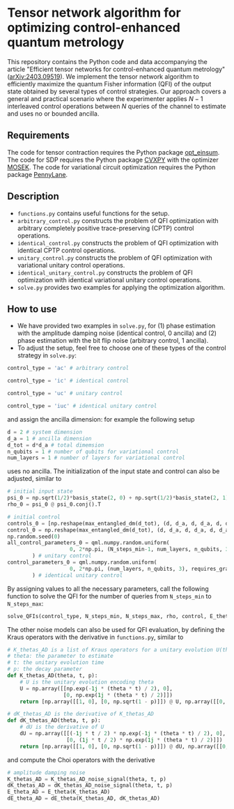 # Tensor network algorithm for optimizing control-enhanced quantum metrology
This repository contains the Python code and data accompanying the article "Efficient tensor networks for control-enhanced quantum metrology"([arXiv:2403.09519](https://arxiv.org/abs/2403.09519)). We implement the tensor network algorithm to efficiently maximize the quantum Fisher information (QFI) of the output state obtained by several types of control strategies. Our approach covers a general and practical scenario where the experimenter applies $N−1$ interleaved control operations between $N$ queries of the channel to estimate and uses no or bounded ancilla. 
## Requirements
The code for tensor contraction requires the Python package [opt_einsum](https://optimized-einsum.readthedocs.io/en/stable/). The code for SDP requires the Python package [CVXPY](https://www.cvxpy.org) with the optimizer [MOSEK](https://www.mosek.com). The code for variational circuit optimization requires the Python package [PennyLane](https://pennylane.ai/).
## Description
* `functions.py` contains useful functions for the setup.
* `arbitrary_control.py` constructs the problem of QFI optimization with arbitrary completely positive trace-preserving (CPTP) control operations.
* `identical_control.py` constructs the problem of QFI optimization with identical CPTP control operations.
* `unitary_control.py` constructs the problem of QFI optimization with variational unitary control operations.
* `identical_unitary_control.py` constructs the problem of QFI optimization with identical variational unitary control operations.
* `solve.py` provides two examples for applying the optimization algorithm.
## How to use
* We have provided two examples in `solve.py`, for (1) phase estimation with the amplitude damping noise (identical control, 0 ancilla) and (2) phase estimation with the bit flip noise (arbitrary control, 1 ancilla).
* To adjust the setup, feel free to choose one of these types of the control strategy in `solve.py`:
```python
control_type = 'ac' # arbitrary control
```
```python
control_type = 'ic' # identical control
```
```python
control_type = 'uc' # unitary control
```
```python
control_type = 'iuc' # identical unitary control
```
and assign the ancilla dimension: for example the following setup
```python
d = 2 # system dimension
d_a = 1 # ancilla dimension
d_tot = d*d_a # total dimemsion
n_qubits = 1 # number of qubits for variational control
num_layers = 1 # number of layers for variational control
```
uses no ancilla. The initialization of the input state and control can also be adjusted, similar to
```python
# initial input state
psi_0 = np.sqrt(1/2)*basis_state(2, 0) + np.sqrt(1/2)*basis_state(2, 1) 
rho_0 = psi_0 @ psi_0.conj().T

# initial control
controls_0 = [np.reshape(max_entangled_dm(d_tot), (d, d_a, d, d_a, d, d_a, d, d_a))] # arbitrary control
control_0 = np.reshape(max_entangled_dm(d_tot), (d, d_a, d, d_a, d, d_a, d, d_a)) # identical control
np.random.seed(0)
all_control_parameters_0 = qml.numpy.random.uniform(
                    0, 2*np.pi, (N_steps_min-1, num_layers, n_qubits, 3), requires_grad=True
        ) # unitary control
control_parameters_0 = qml.numpy.random.uniform(
                    0, 2*np.pi, (num_layers, n_qubits, 3), requires_grad=True
        ) # identical unitary control
```
By assigning values to all the necessary parameters, call the following function to solve the QFI for the number of queries from `N_steps_min` to `N_steps_max`:
```python
solve_QFIs(control_type, N_steps_min, N_steps_max, rho, control, E_theta_AD, dE_theta_AD, d, d_a, n_qubits, num_layers, iterations, eps_SLD, eps_QFI, decay_parameter0)
```
The other noise models can also be used for QFI evaluation, by defining the Kraus operators with the derivative in `functions.py`, similar to
```python
# K_thetas_AD is a list of Kraus operators for a unitary evolution U(theta,t) followed by amplitude damping noise
# theta: the parameter to estimate
# t: the unitary evolution time
# p: the decay parameter
def K_thetas_AD(theta, t, p):
    # U is the unitary evolution encoding theta
    U = np.array([[np.exp(-1j * (theta * t) / 2), 0],
                  [0, np.exp(1j * (theta * t) / 2)]])
    return [np.array([[1, 0], [0, np.sqrt(1 - p)]]) @ U, np.array([[0, np.sqrt(p)], [0, 0]]) @ U]

# dK_thetas_AD is the derivative of K_thetas_AD
def dK_thetas_AD(theta, t, p):
    # dU is the derivative of U
    dU = np.array([[(-1j * t / 2) * np.exp(-1j * (theta * t) / 2), 0],
                   [0, (1j * t / 2) * np.exp(1j * (theta * t) / 2)]])
    return [np.array([[1, 0], [0, np.sqrt(1 - p)]]) @ dU, np.array([[0, np.sqrt(p)], [0, 0]]) @ dU]
```
and compute the Choi operators with the derivative
```python
# amplitude damping noise
K_thetas_AD = K_thetas_AD_noise_signal(theta, t, p)
dK_thetas_AD = dK_thetas_AD_noise_signal(theta, t, p)
E_theta_AD = E_theta(K_thetas_AD)
dE_theta_AD = dE_theta(K_thetas_AD, dK_thetas_AD)
```
